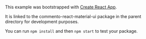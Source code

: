 This example was bootstrapped with [Create React App](https://github.com/facebook/create-react-app).

It is linked to the commento-react-material-ui package in the parent directory for development purposes.

You can run `npm install` and then `npm start` to test your package.
